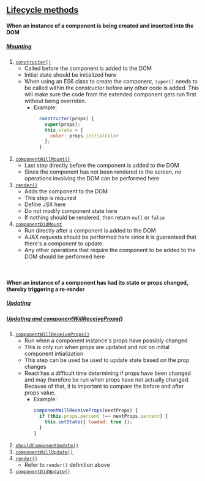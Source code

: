 ##  [Lifecycle methods](https://developmentarc.gitbooks.io/react-indepth/content/life_cycle/introduction.html)

#### When an instance of a component is being created and inserted into the DOM
##### [Mounting](https://facebook.github.io/react/docs/react-component.html#mounting)
1. [`constructor()`](https://facebook.github.io/react/docs/react-component.html#constructor)
    * Called before the component is added to the DOM
    * Initial state should be initialized here
    * When using an ES6 class to create the component, `super()` needs to be called within the constructor before any other code is added. This will make sure the code from the extended component gets run first without being overriden.
      * Example: 
          ```js
            constructor(props) {
              super(props);
              this.state = {
                color: props.initialColor
              };
            }
        ```
2. [`componentWillMount()`](https://facebook.github.io/react/docs/react-component.html#componentwillmount)
    * Last step directly before the component is added to the DOM
    * Since the component has not been rendered to the screen, no operations involving the DOM can be performed here
3. [`render()`](https://facebook.github.io/react/docs/react-component.html#render)
    * Adds the component to the DOM
    * This step is required
    * Define JSX here
    * Do not modify component state here
    * If nothing should be rendered, then return `null` or `false`
4. [`componentDidMount`](https://facebook.github.io/react/docs/react-component.html#componentdidmount)
    * Run directly after a component is added to the DOM
    * AJAX requests should be performed here since it is guaranteed that there's a component to update.
    * Any other operations that require the component to be added to the DOM should be performed here
    
<br>

#### When an instance of a component has had its state or props changed, thereby triggering a re-render
##### [Updating](https://facebook.github.io/react/docs/react-component.html#updating)
##### [Updating and componentWillReceiveProps()](https://developmentarc.gitbooks.io/react-indepth/content/life_cycle/update/component_will_receive_props.html)
1. [`componentWillReceiveProps()`](https://facebook.github.io/react/docs/react-component.html#componentwillreceiveprops)
    * Run when a component instance's props have possibly changed
    * This is only run when props are updated and not on initial component intialization
    * This step can be used be used to update state based on the prop changes
    * React has a difficult time determining if props have been changed and may therefore be run when props have not actually changed. Because of that, it is important to compare the before and after props value.
      * Example:
          ```js
          componentWillReceiveProps(nextProps) {
            if (this.props.percent !== nextProps.percent) {
              this.setState({ loaded: true });
            }
          }
          ```
2. [`shouldComponentUpdate()`](https://facebook.github.io/react/docs/react-component.html#shouldcomponentupdate)
3. [`componentWillUpdate()`](https://facebook.github.io/react/docs/react-component.html#componentwillupdate)
4. [`render()`]()
    * Refer to `render()` definition above
5. [`componentDidUpdate()`](https://facebook.github.io/react/docs/react-component.html#componentdidupdate)
